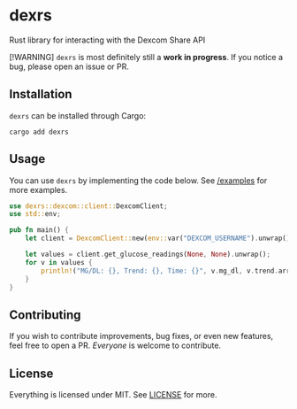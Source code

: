 # dexrs
Rust library for interacting with the Dexcom Share API

[!WARNING]
`dexrs` is most definitely still a **work in progress**. If you notice a bug, please open an issue or PR.

## Installation
`dexrs` can be installed through Cargo:
```
cargo add dexrs
```

## Usage
You can use `dexrs` by implementing the code below. See [/examples](https://github.com/makors/dexrs/tree/main/examples) for more examples.
```rust
use dexrs::dexcom::client::DexcomClient;
use std::env;

pub fn main() {
    let client = DexcomClient::new(env::var("DEXCOM_USERNAME").unwrap(), env::var("DEXCOM_PASSWORD").unwrap(), false).unwrap();

    let values = client.get_glucose_readings(None, None).unwrap();
    for v in values {
        println!("MG/DL: {}, Trend: {}, Time: {}", v.mg_dl, v.trend.arrow, v.datetime);
    }
}
```

## Contributing
If you wish to contribute improvements, bug fixes, or even new features, feel free to open a PR. *Everyone* is welcome to contribute.

## License
Everything is licensed under MIT. See [LICENSE](https://github.com/makors/dexrs/tree/main/LICENSE) for more.
